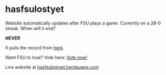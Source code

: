 hasfsulostyet
=============

Website automatically updates after FSU plays a game. Currently on a 28-0 streak. When will it end?

<b><i>NEVER</i></b>

It pulls the record from [here](http://www.fbschedules.com/ncaa-14/acc/2014-florida-state-seminoles-football-schedule.php).

Want FSU to lose? Vote here: [Vote now!](img/go.png)


Live website at [hasfsulostyet.herokuapp.com](http://hasfsulostyet.herokuapp.com/)
